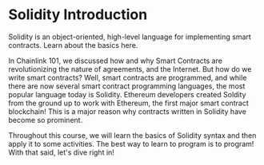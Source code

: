 # Solidity Introduction

<GradientTextWrapp>
  Solidity is an object-oriented, high-level language for implementing smart contracts. Learn about the basics here.
</GradientTextWrapp>

In Chainlink 101, we discussed how and why Smart Contracts are revolutionizing the nature of agreements, and the Internet. But how do we write smart contracts? Well, smart contracts are programmed, and while there are now several smart contract programming languages, the most popular language today is Solidity. Ethereum developers created Soldity from the ground up to work with Ethereum, the first major smart contract blockchain! This is a major reason why contracts written in Solidity have become so prominent.

Throughout this course, we will learn the basics of Solidity syntax and then apply it to some activities. The best way to learn to program is to program! With that said, let's dive right in!
